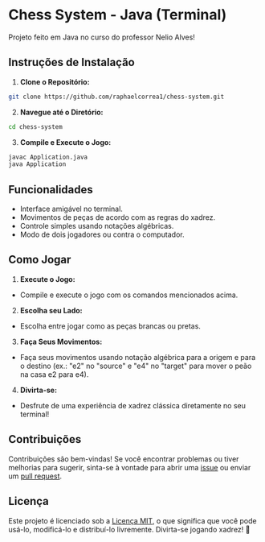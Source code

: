 # Chess System - Java (Terminal)

Projeto feito em Java no curso do professor Nelio Alves!

## Instruções de Instalação

1. **Clone o Repositório:**

```bash
git clone https://github.com/raphaelcorrea1/chess-system.git
```

2. **Navegue até o Diretório:**

```bash
cd chess-system
```

3. **Compile e Execute o Jogo:**

```bash
javac Application.java
java Application
```

## Funcionalidades

- Interface amigável no terminal.
- Movimentos de peças de acordo com as regras do xadrez.
- Controle simples usando notações algébricas.
- Modo de dois jogadores ou contra o computador.

## Como Jogar

1. **Execute o Jogo:**
- Compile e execute o jogo com os comandos mencionados acima.

2. **Escolha seu Lado:**
- Escolha entre jogar como as peças brancas ou pretas.

3. **Faça Seus Movimentos:**
- Faça seus movimentos usando notação algébrica para a origem e para o destino (ex.: "e2" no "source" e "e4" no "target" para mover o peão na casa e2 para e4).

4. **Divirta-se:**
- Desfrute de uma experiência de xadrez clássica diretamente no seu terminal!

## Contribuições

Contribuições são bem-vindas! Se você encontrar problemas ou tiver melhorias para sugerir, sinta-se à vontade para abrir uma [issue](https://github.com/raphaelcorrea1/chess-system/issues) ou enviar um [pull request](https://github.com/raphaelcorrea1/chess-system/pulls).

## Licença

Este projeto é licenciado sob a [Licença MIT](LICENSE), o que significa que você pode usá-lo, modificá-lo e distribuí-lo livremente. Divirta-se jogando xadrez! 🌟

